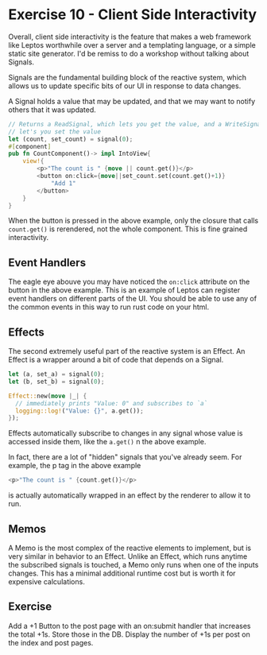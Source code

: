 # Exercise 10 - Client Side Interactivity

Overall, client side interactivity is the feature that makes a web framework like
 Leptos worthwhile over a server and a templating language, or a simple static 
site generator. I'd be remiss to do a workshop without talking about Signals.

Signals are the fundamental building block of the reactive system, which allows 
us to update specific bits of our UI in response to data changes. 

A Signal holds a value that may be updated, and that we may want to notify 
others that it was updated.
```rust
// Returns a ReadSignal, which lets you get the value, and a WriteSignal, which
// let's you set the value
let (count, set_count) = signal(0);
#[component]
pub fn CountComponent()-> impl IntoView{
    view!{
        <p>"The count is " {move || count.get()}</p>
        <button on:click={move||set_count.set(count.get()+1)}
            "Add 1"
        </button>
    }
}
```
When the button is pressed in the above example, only the closure that calls 
`count.get()` is rerendered, not the whole component. This is fine grained 
interactivity.
## Event Handlers
The eagle eye abouve you may have noticed the `on:click` attribute on the button
 in the above example. This is an example of Leptos can register event handlers 
on different parts of the UI. You should be able to use any of the common events
 in this way to run rust code on your html.

## Effects
The second extremely useful part of the reactive system is an Effect. An Effect 
is a wrapper around a bit of code that depends on a Signal. 
```rust
let (a, set_a) = signal(0);
let (b, set_b) = signal(0);

Effect::new(move |_| {
  // immediately prints "Value: 0" and subscribes to `a`
  logging::log!("Value: {}", a.get());
});
```

Effects automatically subscribe to changes in any signal whose value is 
accessed inside them, like the `a.get()` n the above example.

In fact, there are a lot of "hidden" signals that you've already seem. For 
example, the p tag in the above example
```rust
<p>"The count is " {count.get()}</p>
```
is actually automatically wrapped in an effect by the renderer to allow it to run.

## Memos
A Memo is the most complex of the reactive elements to implement, but is very 
similar in behavior to an Effect. Unlike an Effect, which runs anytime the 
subscribed signals is touched, a Memo only runs when one of the inputs changes.
This has a minimal additional runtime cost but is worth it for expensive 
calculations.


## Exercise
Add a +1 Button to the post page with an on:submit handler that increases the 
total +1s. Store those in the DB. Display the number of +1s per post on the 
index and post pages.

